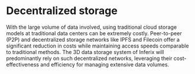 # Decentralized storage

With the large volume of data involved, using traditional cloud storage models at traditional data centers can be extremely costly. Peer-to-peer (P2P) and decentralized storage networks like IPFS and Filecoin offer a significant reduction in costs while maintaining access speeds comparable to traditional methods. The 3D data storage system of Inferix will predominantly rely on such decentralized networks, leveraging their cost-effectiveness and efficiency for managing extensive data volumes.